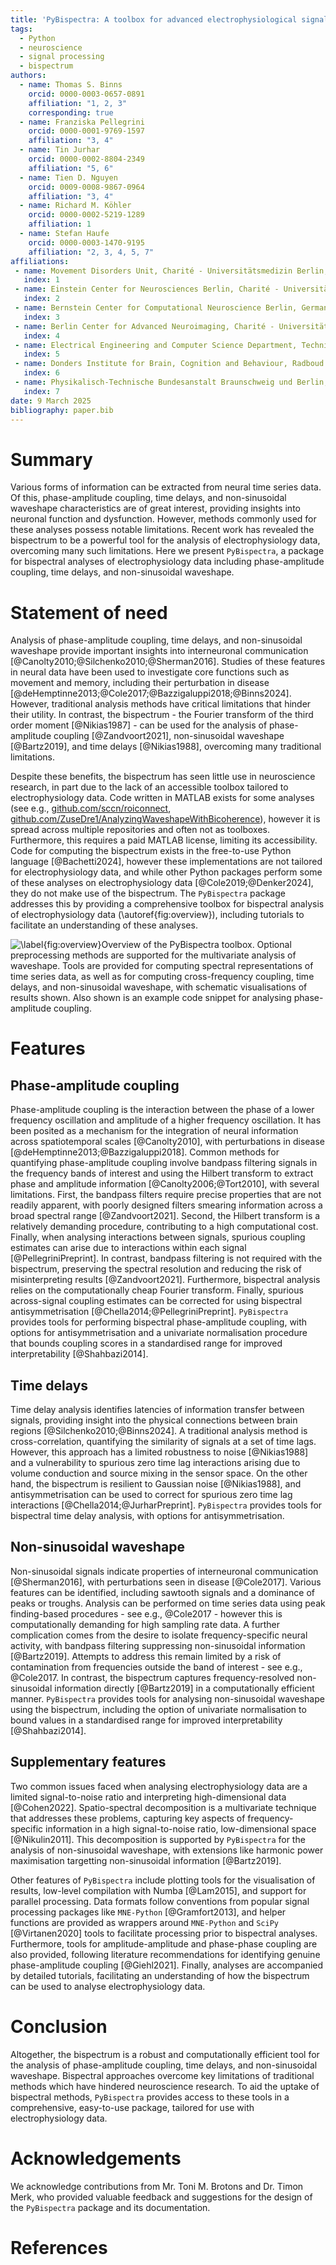 ```yaml
---
title: 'PyBispectra: A toolbox for advanced electrophysiological signal processing using the bispectrum'
tags:
  - Python
  - neuroscience
  - signal processing
  - bispectrum
authors:
  - name: Thomas S. Binns
    orcid: 0000-0003-0657-0891
    affiliation: "1, 2, 3"
    corresponding: true
  - name: Franziska Pellegrini
    orcid: 0000-0001-9769-1597
    affiliation: "3, 4"
  - name: Tin Jurhar
    orcid: 0000-0002-8804-2349
    affiliation: "5, 6"
  - name: Tien D. Nguyen
    orcid: 0009-0008-9867-0964
    affiliation: "3, 4"
  - name: Richard M. Köhler
    orcid: 0000-0002-5219-1289
    affiliation: 1
  - name: Stefan Haufe
    orcid: 0000-0003-1470-9195
    affiliation: "2, 3, 4, 5, 7"
affiliations:
 - name: Movement Disorders Unit, Charité - Universitätsmedizin Berlin, Germany
   index: 1
 - name: Einstein Center for Neurosciences Berlin, Charité - Universitätsmedizin Berlin, Germany
   index: 2
 - name: Bernstein Center for Computational Neuroscience Berlin, Germany
   index: 3
 - name: Berlin Center for Advanced Neuroimaging, Charité - Universitätsmedizin Berlin, Germany
   index: 4
 - name: Electrical Engineering and Computer Science Department, Technische Universität Berlin, Germany
   index: 5
 - name: Donders Institute for Brain, Cognition and Behaviour, Radboud Universiteit, The Netherlands
   index: 6
 - name: Physikalisch-Technische Bundesanstalt Braunschweig und Berlin, Germany
   index: 7
date: 9 March 2025
bibliography: paper.bib
---
```


# Summary

Various forms of information can be extracted from neural time series data. Of this, phase-amplitude coupling, time delays, and non-sinusoidal waveshape characteristics are of great interest, providing insights into neuronal function and dysfunction. However, methods commonly used for these analyses possess notable limitations. Recent work has revealed the bispectrum to be a powerful tool for the analysis of electrophysiology data, overcoming many such limitations. Here we present `PyBispectra`, a package for bispectral analyses of electrophysiology data including phase-amplitude coupling, time delays, and non-sinusoidal waveshape.

# Statement of need

Analysis of phase-amplitude coupling, time delays, and non-sinusoidal waveshape provide important insights into interneuronal communication [@Canolty2010;@Silchenko2010;@Sherman2016]. Studies of these features in neural data have been used to investigate core functions such as movement and memory, including their perturbation in disease [@deHemptinne2013;@Cole2017;@Bazzigaluppi2018;@Binns2024]. However, traditional analysis methods have critical limitations that hinder their utility. In contrast, the bispectrum - the Fourier transform of the third order moment [@Nikias1987] - can be used for the analysis of phase-amplitude coupling [@Zandvoort2021], non-sinusoidal waveshape [@Bartz2019], and time delays [@Nikias1988], overcoming many traditional limitations.

Despite these benefits, the bispectrum has seen little use in neuroscience research, in part due to the lack of an accessible toolbox tailored to electrophysiology data. Code written in MATLAB exists for some analyses (see e.g., [github.com/sccn/roiconnect](https://github.com/sccn/roiconnect), [github.com/ZuseDre1/AnalyzingWaveshapeWithBicoherence](https://github.com/ZuseDre1/AnalyzingWaveshapeWithBicoherence)), however it is spread across multiple repositories and often not as toolboxes. Furthermore, this requires a paid MATLAB license, limiting its accessibility. Code for computing the bispectrum exists in the free-to-use Python language [@Bachetti2024], however these implementations are not tailored for electrophysiology data, and while other Python packages perform some of these analyses on electrophysiology data [@Cole2019;@Denker2024], they do not make use of the bispectrum. The `PyBispectra` package addresses this by providing a comprehensive toolbox for bispectral analysis of electrophysiology data (\autoref{fig:overview}), including tutorials to facilitate an understanding of these analyses.

![\label{fig:overview}Overview of the `PyBispectra` toolbox. Optional preprocessing methods are supported for the multivariate analysis of waveshape. Tools are provided for computing spectral representations of time series data, as well as for computing cross-frequency coupling, time delays, and non-sinusoidal waveshape, with schematic visualisations of results shown. Also shown is an example code snippet for analysing phase-amplitude coupling.](Overview.svg)

# Features

## Phase-amplitude coupling

Phase-amplitude coupling is the interaction between the phase of a lower frequency oscillation and amplitude of a higher frequency oscillation. It has been posited as a mechanism for the integration of neural information across spatiotemporal scales [@Canolty2010], with perturbations in disease [@deHemptinne2013;@Bazzigaluppi2018]. Common methods for quantifying phase-amplitude coupling involve bandpass filtering signals in the frequency bands of interest and using the Hilbert transform to extract phase and amplitude information [@Canolty2006;@Tort2010], with several limitations. First, the bandpass filters require precise properties that are not readily apparent, with poorly designed filters smearing information across a broad spectral range [@Zandvoort2021]. Second, the Hilbert transform is a relatively demanding procedure, contributing to a high computational cost. Finally, when analysing interactions between signals, spurious coupling estimates can arise due to interactions within each signal [@PellegriniPreprint]. In contrast, bandpass filtering is not required with the bispectrum, preserving the spectral resolution and reducing the risk of misinterpreting results [@Zandvoort2021]. Furthermore, bispectral analysis relies on the computationally cheap Fourier transform. Finally, spurious across-signal coupling estimates can be corrected for using bispectral antisymmetrisation [@Chella2014;@PellegriniPreprint]. `PyBispectra` provides tools for performing bispectral phase-amplitude coupling, with options for antisymmetrisation and a univariate normalisation procedure that bounds coupling scores in a standardised range for improved interpretability [@Shahbazi2014].

## Time delays

Time delay analysis identifies latencies of information transfer between signals, providing  insight into the physical connections between brain regions [@Silchenko2010;@Binns2024]. A traditional analysis method is cross-correlation, quantifying the similarity of signals at a set of time lags. However, this approach has a limited robustness to noise [@Nikias1988] and a vulnerability to spurious zero time lag interactions arising due to volume conduction and source mixing in the sensor space. On the other hand, the bispectrum is resilient to Gaussian noise [@Nikias1988], and antisymmetrisation can be used to correct for spurious zero time lag interactions [@Chella2014;@JurharPreprint]. `PyBispectra` provides tools for bispectral time delay analysis, with options for antisymmetrisation.

## Non-sinusoidal waveshape

Non-sinusoidal signals indicate properties of interneuronal communication [@Sherman2016], with perturbations seen in disease [@Cole2017]. Various features can be identified, including sawtooth signals and a dominance of peaks or troughs. Analysis can be performed on time series data using peak finding-based procedures - see e.g., @Cole2017 - however this is computationally demanding for high sampling rate data. A further complication comes from the desire to isolate frequency-specific neural activity, with bandpass filtering suppressing non-sinusoidal information [@Bartz2019]. Attempts to address this remain limited by a risk of contamination from frequencies outside the band of interest - see e.g., @Cole2017. In contrast, the bispectrum captures frequency-resolved non-sinusoidal information directly [@Bartz2019] in a computationally efficient manner. `PyBispectra` provides tools for analysing non-sinusoidal waveshape using the bispectrum, including the option of univariate normalisation to bound values in a standardised range for improved interpretability [@Shahbazi2014].

## Supplementary features

Two common issues faced when analysing electrophysiology data are a limited signal-to-noise ratio and interpreting high-dimensional data [@Cohen2022]. Spatio-spectral decomposition is a multivariate technique that addresses these problems, capturing key aspects of frequency-specific information in a high signal-to-noise ratio, low-dimensional space [@Nikulin2011]. This decomposition is supported by `PyBispectra` for the analysis of non-sinusoidal waveshape, with extensions like harmonic power maximisation targetting non-sinusoidal information [@Bartz2019].

Other features of `PyBispectra` include plotting tools for the visualisation of results, low-level compilation with Numba [@Lam2015], and support for parallel processing. Data formats follow conventions from popular signal processing packages like `MNE-Python` [@Gramfort2013], and helper functions are provided as wrappers around `MNE-Python` and `SciPy` [@Virtanen2020] tools to facilitate processing prior to bispectral analyses. Furthermore, tools for amplitude-amplitude and phase-phase coupling are also provided, following literature recommendations for identifying genuine phase-amplitude coupling [@Giehl2021]. Finally, analyses are accompanied by detailed tutorials, facilitating an understanding of how the bispectrum can be used to analyse electrophysiology data.

# Conclusion

Altogether, the bispectrum is a robust and computationally efficient tool for the analysis of phase-amplitude coupling, time delays, and non-sinusoidal waveshape. Bispectral approaches overcome key limitations of traditional methods which have hindered neuroscience research. To aid the uptake of bispectral methods, `PyBispectra` provides access to these tools in a comprehensive, easy-to-use package, tailored for use with electrophysiology data.

# Acknowledgements

We acknowledge contributions from Mr. Toni M. Brotons and Dr. Timon Merk, who provided valuable feedback and suggestions for the design of the `PyBispectra` package and its documentation.

# References